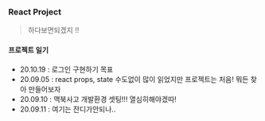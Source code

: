 ### React Project 

> 하다보면되겠지 !!


#### 프로젝트 일기 
* 20.10.19 : 로그인 구현하기 목표
* 20.09.05 : react props, state 수도없이 많이 읽었지만 프로젝트는 처음! 뭐든 찾아 만들어보자   
* 20.09.10 : 맥북사고 개발환경 셋팅!!! 열심히해야겠따!
* 20.09.11 : 여기는 잔디가안되나..
